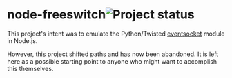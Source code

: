 # node-freeswitch![Project status](http://stillmaintained.com/leek/node-eventsocket.png)

This project's intent was to emulate the Python/Twisted [eventsocket](https://github.com/fiorix/eventsocket) module in Node.js.

However, this project shifted paths and has now been abandoned. It is left here as a possible starting point to anyone who might want to accomplish this themselves.